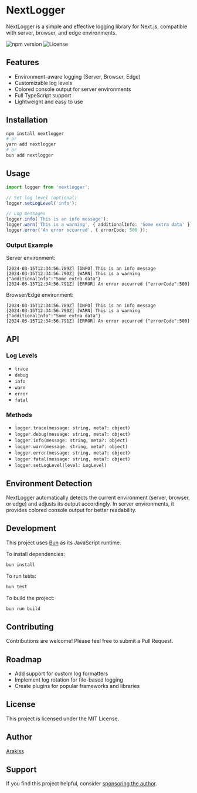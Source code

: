 # NextLogger

NextLogger is a simple and effective logging library for Next.js, compatible with server, browser, and edge environments.

![npm version](https://img.shields.io/npm/v/nextlogger.svg)
![License](https://img.shields.io/npm/l/nextlogger.svg)

## Features

- Environment-aware logging (Server, Browser, Edge)
- Customizable log levels
- Colored console output for server environments
- Full TypeScript support
- Lightweight and easy to use

## Installation

```bash
npm install nextlogger
# or
yarn add nextlogger
# or
bun add nextlogger
```

## Usage

```typescript
import logger from 'nextlogger';

// Set log level (optional)
logger.setLogLevel('info');

// Log messages
logger.info('This is an info message');
logger.warn('This is a warning', { additionalInfo: 'Some extra data' });
logger.error('An error occurred', { errorCode: 500 });
```

### Output Example

Server environment:
```
[2024-03-15T12:34:56.789Z] [INFO] This is an info message
[2024-03-15T12:34:56.790Z] [WARN] This is a warning {"additionalInfo":"Some extra data"}
[2024-03-15T12:34:56.791Z] [ERROR] An error occurred {"errorCode":500}
```

Browser/Edge environment:
```
[2024-03-15T12:34:56.789Z] [INFO] This is an info message
[2024-03-15T12:34:56.790Z] [WARN] This is a warning {"additionalInfo":"Some extra data"}
[2024-03-15T12:34:56.791Z] [ERROR] An error occurred {"errorCode":500}
```

## API

### Log Levels

- `trace`
- `debug`
- `info`
- `warn`
- `error`
- `fatal`

### Methods

- `logger.trace(message: string, meta?: object)`
- `logger.debug(message: string, meta?: object)`
- `logger.info(message: string, meta?: object)`
- `logger.warn(message: string, meta?: object)`
- `logger.error(message: string, meta?: object)`
- `logger.fatal(message: string, meta?: object)`
- `logger.setLogLevel(level: LogLevel)`

## Environment Detection

NextLogger automatically detects the current environment (server, browser, or edge) and adjusts its output accordingly. In server environments, it provides colored console output for better readability.

## Development

This project uses [Bun](https://bun.sh) as its JavaScript runtime.

To install dependencies:

```bash
bun install
```

To run tests:

```bash
bun test
```

To build the project:

```bash
bun run build
```

## Contributing

Contributions are welcome! Please feel free to submit a Pull Request.

## Roadmap

- Add support for custom log formatters
- Implement log rotation for file-based logging
- Create plugins for popular frameworks and libraries

## License

This project is licensed under the MIT License.

## Author

[Arakiss](https://github.com/Arakiss)

## Support

If you find this project helpful, consider [sponsoring the author](https://github.com/sponsors/Arakiss).